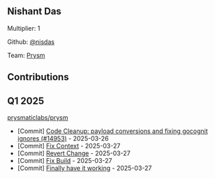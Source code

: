 
## Nishant Das
Multiplier: 1

Github: [@nisdas](https://github.com/nisdas)

Team: [Prysm](https://github.com/Prysmaticlabs/Prysm/pulls?q=author%3Anisdas)

## Contributions

## Q1 2025

[prysmaticlabs/prysm](https://github.com/prysmaticlabs/prysm)
* [Commit] [Code Cleanup: payload conversions and fixing gocognit ignores (#14953)](https://github.com/prysmaticlabs/prysm/commit/8345c271cc13dcd87f8e9fa7041de145db8c6831) - 2025-03-26
* [Commit] [Fix Context](https://github.com/prysmaticlabs/prysm/commit/eff3eba4cd6a9605601d73106fe0ead92551a8f5) - 2025-03-27
* [Commit] [Revert Change](https://github.com/prysmaticlabs/prysm/commit/a28b94f1f08d186b842c2eb86bd6425534b2615e) - 2025-03-27
* [Commit] [Fix Build](https://github.com/prysmaticlabs/prysm/commit/f38a728b37d3b0260954de9c09b06c1f5364f12b) - 2025-03-27
* [Commit] [Finally have it working](https://github.com/prysmaticlabs/prysm/commit/f3ddbc799a7288a8b8b2941a3d09f0c78cbb892c) - 2025-03-27
